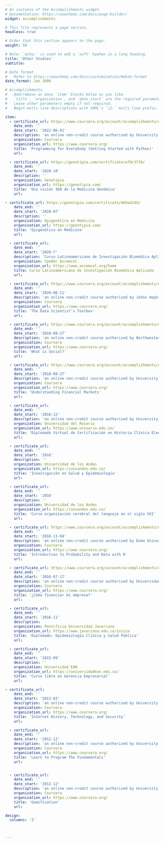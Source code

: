 ```yaml
---
# An instance of the Accomplishments widget.
# Documentation: https://wowchemy.com/docs/page-builder/
widget: accomplishments

# This file represents a page section.
headless: true

# Order that this section appears on the page.
weight: 50

# Note: `&shy;` is used to add a 'soft' hyphen in a long heading.
title: 'Other Studies'
subtitle:

# Date format
#   Refer to https://wowchemy.com/docs/customization/#date-format
date_format: Jan 2006

# Accomplishments.
#   Add/remove as many `item` blocks below as you like.
#   `title`, `organization`, and `date_start` are the required parameters.
#   Leave other parameters empty if not required.
#   Begin multi-line descriptions with YAML's `|2-` multi-line prefix.

item:
  - certificate_url: https://www.coursera.org/account/accomplishments/certificate/UPHWHHLKUR4M
    date_end: ''
    date_start: '2022-06-01'
    description: 'an online non-credit course authorized by University of Michigan and offered through Coursera'
    organization: Coursera
    organization_url: https://www.coursera.org/
    title: 'Programming for Everybody (Getting Started with Python)'
    url:

  - certificate_url: https://genotipia.com/certificate/ef9c3739/ 
    date_end: ''
    date_start: '2020-10'
    description: ''
    organization: Genotipia
    organization_url: https://genotipia.com/
    title: 'Una visión 360 de la Medicina Genómica'
    url:

- certificate_url: https://genotipia.com/certificate/469a42dd/
    date_end: ''
    date_start: '2020-07'
    description: ''
    organization: Epigenética en Medicina
    organization_url: https://genotipia.com/
    title: 'Epigenética en Medicina'
    url:

  - certificate_url:
    date_end: ''
    date_start: '2020-7'
    description: 'Curso Latinoamericano de Investigación Biomédica Aplicada'
    organization: Cpedec Ascemcol
    organization_url: https://www.ascemcol.org/home
    title: Curso Latinoamericano de Investigación Biomédica Aplicada
    url:

  - certificate_url: https://www.coursera.org/account/accomplishments/certificate/Y22ETPVESZ6G
    date_end: ''
    date_start: '2020-06-11'
    description: 'an online non-credit course authorized by Johns Hopkins University and offered through Coursera'
    organization: Coursera
    organization_url: https://www.coursera.org/
    title: 'The Data Scientist’s Toolbox'
    url:

  - certificate_url: https://www.coursera.org/account/accomplishments/certificate/FXXCE7TDUZEH
    date_end: ''
    date_start: '2018-08-27'
    description: 'an online non-credit course authorized by Northwestern University and offered through Coursera'
    organization: Coursera
    organization_url: https://www.coursera.org/
    title: 'What is Social?'
    url:

  - certificate_url: https://www.coursera.org/account/accomplishments/certificate/MLSZP6K5CR2Z
    date_end: ''
    date_start: '2018-08-27'
    description: 'an online non-credit course authorized by University of Geneva and offered through Coursera'
    organization: Coursera
    organization_url: https://www.coursera.org/
    title: 'Understanding Financial Markets'
    url:

  - certificate_url:
    date_end: ''
    date_start: '2016-12'
    description: 'an online non-credit course authorized by University of Toronto and offered through Coursera'
    organization: Universidad del Rosario
    organization_url: https://www.urosario.edu.co/
    title: 'Diplomado Virtual de Certificación en Historia Clínica Electrónica e Interoperabilidad en Salud'
    url:

  - certificate_url:
    date_end: ''
    date_start: '2016'
    description: ''
    organization: Universidad de los Andes
    organization_url: https://uniandes.edu.co/
    title: 'Investigación en Salud y Epidemiología'
    url:

  - certificate_url:
    date_end: ''
    date_start: '2016'
    description: ''
    organization: Universidad de los Andes
    organization_url: https://uniandes.edu.co/
    title: 'Curso organización cerebral del lenguaje en el siglo XXI'
    url:

  - certificate_url: https://www.coursera.org/account/accomplishments/certificate/JCV5ABVPVMSUm
    date_end: ''
    date_start: '2016-11-04'
    description: 'an online non-credit course authorized by Duke University and offered through Coursera'
    organization: Coursera
    organization_url: https://www.coursera.org/
    title: 'Introduction to Probability and Data with R'
    url:

  - certificate_url: https://www.coursera.org/account/accomplishments/certificate/GP2KM4SKVC9J
    date_end: ''
    date_start: '2016-07-17'
    description: 'an online non-credit course authorized by Universidad de los Andes and offered through Coursera'
    organization: Coursera
    organization_url: https://www.coursera.org/
    title: '¿Cómo financiar mi empresa?'
    url:

  - certificate_url:
    date_end: ''
    date_start: '2016-11'
    description: 
    organization: Pontificia Universidad Javeriana 
    organization_url: https://www.javeriana.edu.co/inicio
    title: 'Diplomado: Epidemiología Clínica y Salud Pública'
    url:

  - certificate_url:
    date_end: ''
    date_start: '2015-09'
    description: ''
    organization: Universidad EAN
    organization_url: https://universidadean.edu.co/
    title: 'Curso libre en Gerencia Empresarial'
    url:

- certificate_url:
    date_end: ''
    date_start: '2013-03'
    description: 'an online non-credit course authorized by University of Michigan and offered through Coursera'
    organization: Coursera
    organization_url: https://www.coursera.org/
    title: 'Internet History, Technology, and Security'
    url:

  - certificate_url:
    date_end: ''
    date_start: '2012-12'
    description: 'an online non-credit course authorized by University of Toronto and offered through Coursera'
    organization: Coursera
    organization_url: https://www.coursera.org/
    title: 'Learn to Program The Fundamentals'
    url:


  - certificate_url:
    date_end: ''
    date_start: '2012-12'
    description: 'an online non-credit course authorized by University of Pennsylvania and offered through Coursera'
    organization: Coursera
    organization_url: https://www.coursera.org/
    title: 'Gamification'
    url:

design:
  columns: '2'



---
```

